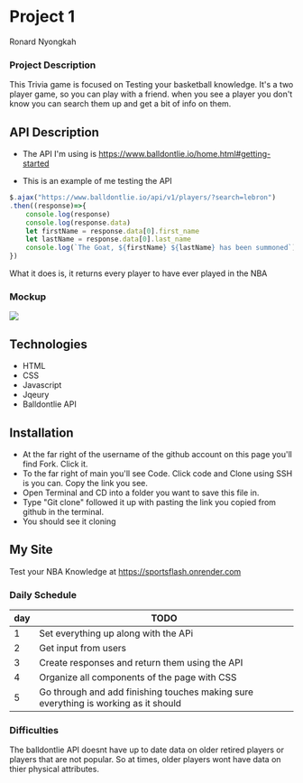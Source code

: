 # Project 1
Ronard Nyongkah

### Project Description
This Trivia game is focused on Testing your basketball knowledge. It's a two player game, so you can play with a friend. when you see a player you don't know you can search them up and get a bit of info on them.


## API Description

- The API I'm using is https://www.balldontlie.io/home.html#getting-started

- This is an example of me testing the API
``` js
$.ajax("https://www.balldontlie.io/api/v1/players/?search=lebron")
.then((response)=>{
    console.log(response)
    console.log(response.data)
    let firstName = response.data[0].first_name
    let lastName = response.data[0].last_name
    console.log(`The Goat, ${firstName} ${lastName} has been summoned`)
})
 ```
 What it does is, it returns every player to have ever played in the NBA
### Mockup

![](https://i.imgur.com/e6NS7L1.png)

## Technologies
* HTML
* CSS
* Javascript 
* Jqeury
* Balldontlie API

## Installation
* At the far right of the username of the github account on this page you'll find Fork. Click it.
* To the far right of main you'll see Code. Click code and Clone using SSH is you can. Copy the link you see.
* Open Terminal and CD into a folder you want to save this file in.
* Type "Git clone" followed it up with pasting the link you copied from github in the terminal.
* You should see it cloning

## My Site
Test your NBA Knowledge at https://sportsflash.onrender.com

### Daily Schedule
| day | TODO|
|-----|-----|
| 1 | Set everything up along with the APi|
| 2 | Get input from users|
| 3 | Create responses and return them using the API|
| 4 | Organize all components of the page with CSS|
| 5 | Go through and add finishing touches making sure everything is working as it should|


### Difficulties
The balldontlie API doesnt have up to date data on older retired players or players that are 
not popular. So at times, older players wont have data on thier physical attributes.

